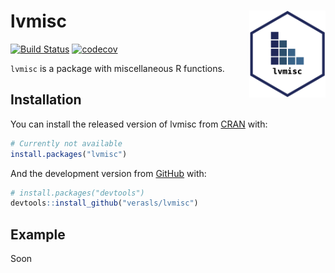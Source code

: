 
<!-- README.md is generated from README.Rmd. Please edit that file -->

# lvmisc <a href='https://lveras.com/lvmisc'><img src='man/figures/logo.png' align="right" height="139" /></a>

<!-- badges: start -->

[![Build
Status](https://img.shields.io/travis/verasls/lvmisc?style=flat-square)](https://travis-ci.org/verasls/lvmisc)
[![codecov](https://img.shields.io/codecov/c/github/verasls/lvmisc?logo=codecov&style=flat-square)](https://codecov.io/gh/verasls/lvmisc)
<!-- badges: end -->

`lvmisc` is a package with miscellaneous R functions.

## Installation

You can install the released version of lvmisc from
[CRAN](https://CRAN.R-project.org) with:

``` r
# Currently not available
install.packages("lvmisc")
```

And the development version from [GitHub](https://github.com/) with:

``` r
# install.packages("devtools")
devtools::install_github("verasls/lvmisc")
```

## Example

Soon
